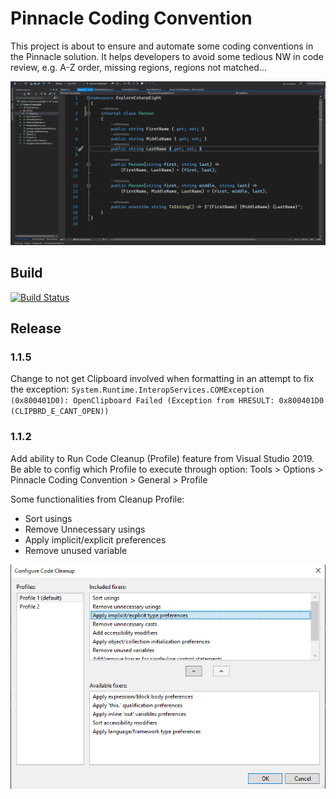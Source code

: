# Pinnacle Coding Convention
This project is about to ensure and automate some coding conventions in the Pinnacle solution. 
It helps developers to avoid some tedious NW in code review, e.g. A-Z order, missing regions, regions not matched...

![Demo](Images/Demo.gif)

## Build
[![Build Status](https://dev.azure.com/khanhthevu/PinnacleCodingConvention/_apis/build/status/PinnacleCodingConvention?branchName=master)](https://dev.azure.com/khanhthevu/PinnacleCodingConvention/_build/latest?definitionId=2&branchName=master)

## Release 

### 1.1.5
Change to not get Clipboard involved when formatting in an attempt to fix the exception: 
`System.Runtime.InteropServices.COMException (0x800401D0): OpenClipboard Failed (Exception from HRESULT: 0x800401D0 (CLIPBRD_E_CANT_OPEN))`
### 1.1.2
Add ability to Run Code Cleanup (Profile) feature from Visual Studio 2019. Be able to config which Profile to execute through option: Tools > Options > Pinnacle Coding Convention > General > Profile

Some functionalities from Cleanup Profile:
- Sort usings
- Remove Unnecessary usings
- Apply implicit/explicit preferences
- Remove unused variable

![Config Code Cleanup](Images/Configure_Code_Cleanup.png)